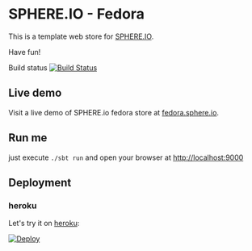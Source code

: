 SPHERE.IO - Fedora
==================

This is a template web store for [SPHERE.IO](http://sphere.io).

Have fun!

Build status [![Build Status](https://travis-ci.org/commercetools/sphere-fedora.png?branch=master)](https://travis-ci.org/commercetools/sphere-fedora)

## Live demo
Visit a live demo of SPHERE.io fedora store at [fedora.sphere.io](http://fedora.sphere.io/).

## Run me

just execute `./sbt run` and open your browser at [http://localhost:9000](http://localhost:9000)

## Deployment

### heroku

Let's try it on [heroku](https://www.heroku.com):

<a href="https://heroku.com/deploy?template=https://github.com/commercetools/sphere-fedora"><img src="https://www.herokucdn.com/deploy/button.png" alt="Deploy"></a>
